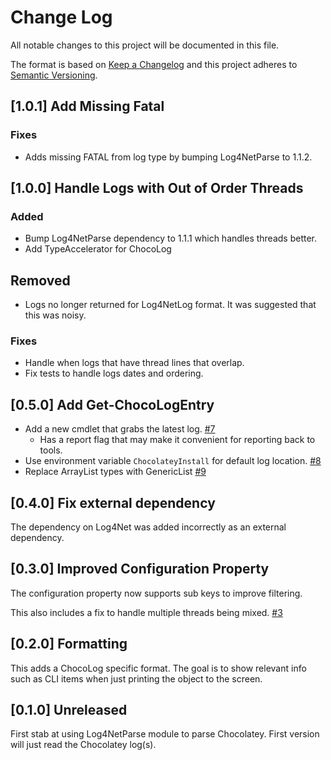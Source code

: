 # Change Log

All notable changes to this project will be documented in this file.

The format is based on [Keep a Changelog](http://keepachangelog.com/)
and this project adheres to [Semantic Versioning](http://semver.org/).

## [1.0.1] Add Missing Fatal

### Fixes

- Adds missing FATAL from log type by bumping Log4NetParse to 1.1.2.

## [1.0.0] Handle Logs with Out of Order Threads

### Added

- Bump Log4NetParse dependency to 1.1.1 which handles threads better.
- Add TypeAccelerator for ChocoLog

## Removed

- Logs no longer returned for Log4NetLog format. It was suggested that
  this was noisy.

### Fixes

- Handle when logs that have thread lines that overlap.
- Fix tests to handle logs dates and ordering.

## [0.5.0] Add Get-ChocoLogEntry

- Add a new cmdlet that grabs the latest log.
  [#7](https://github.com/HeyItsGilbert/ChocoLogParse/issues/7)
  - Has a report flag that may make it convenient for reporting back to tools.
- Use environment variable `ChocolateyInstall` for default log location.
  [#8](https://github.com/HeyItsGilbert/ChocoLogParse/issues/8)
- Replace ArrayList types with GenericList
  [#9](https://github.com/HeyItsGilbert/ChocoLogParse/issues/9)

## [0.4.0] Fix external dependency

The dependency on Log4Net was added incorrectly as an external dependency.

## [0.3.0] Improved Configuration Property

The configuration property now supports sub keys to improve filtering.

This also includes a fix to handle multiple threads being mixed.
[#3](https://github.com/HeyItsGilbert/ChocoLogParse/issues/3)

## [0.2.0] Formatting

This adds a ChocoLog specific format. The goal is to show relevant info such as
CLI items when just printing the object to the screen.

## [0.1.0] Unreleased

First stab at using Log4NetParse module to parse Chocolatey. First version will
just read the Chocolatey log(s).

